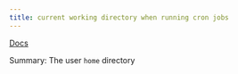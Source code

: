 ```yaml
---
title: current working directory when running cron jobs
---
```


[Docs](https://cronitor.io/guides/cron-job-working-directory)

Summary: The user `home` directory
